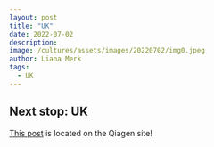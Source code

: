```yaml
---
layout: post
title: "UK"
date: 2022-07-02
description: 
image: /cultures/assets/images/20220702/img0.jpeg
author: Liana Merk
tags:
  - UK
---
```


## Next stop: UK 

<a href="https://www.qiagen.com/us/knowledge-and-support/knowledge-hub/science-matters/microbiome/liana-merk/united-kingdom" target="_blank">This post</a> is located on the Qiagen site!